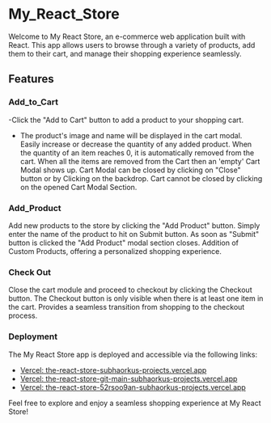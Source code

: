 # My_React_Store
Welcome to My React Store, an e-commerce web application built with React. This app allows users to browse through a variety of products, add them to their cart, and manage their shopping experience seamlessly.

## Features
### Add_to_Cart
-Click the "Add to Cart" button to add a product to your shopping cart.
- The product's image and name will be displayed in the cart modal.
Easily increase or decrease the quantity of any added product.
When the quantity of an item reaches 0, it is automatically removed from the cart.
When all the items are removed from the Cart then an 'empty' Cart Modal shows up.
Cart Modal can be closed by clicking on "Close" button or by Clicking on the backdrop.
Cart cannot be closed by clicking on the opened Cart Modal Section.
### Add_Product
Add new products to the store by clicking the "Add Product" button.
Simply enter the name of the product to hit on Submit button.
As soon as "Submit" button is clicked the "Add Product" modal section closes.
Addition of Custom Products, offering a personalized shopping experience.
### Check Out
Close the cart module and proceed to checkout by clicking the Checkout button.
The Checkout button is only visible when there is at least one item in the cart.
Provides a seamless transition from shopping to the checkout process.
### Deployment
The My React Store app is deployed and accessible via the following links:

- [Vercel: the-react-store-subhaorkus-projects.vercel.app](https://the-react-store-subhaorkus-projects.vercel.app)
- [Vercel: the-react-store-git-main-subhaorkus-projects.vercel.app](https://the-react-store-git-main-subhaorkus-projects.vercel.app)
- [Vercel: the-react-store-52rsoo9an-subhaorkus-projects.vercel.app](https://the-react-store-52rsoo9an-subhaorkus-projects.vercel.app)

Feel free to explore and enjoy a seamless shopping experience at My React Store!

